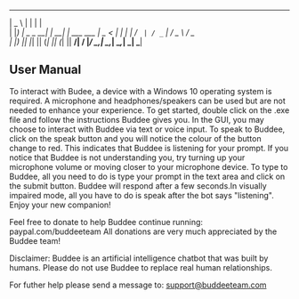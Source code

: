   ____              _      _             
 |  _ \            | |    | |            
 | |_) | _   _   __| |  __| |  ___   ___ 
 |  _ < | | | | / _` | / _` | / _ \ / _ \
 | |_) || |_| || (_| || (_| ||  __/|  __/
 |____/  \__,_| \__,_| \__,_| \___| \___|
                                         
User Manual
-----------
To interact with Budee, a device with a Windows 10 operating system is required.
A microphone and headphones/speakers can be used but are not needed to enhance your experience. 
To get started, double click on the .exe file and follow the instructions Buddee gives you.
In the GUI, you may choose to interact with Buddee via text or voice input. To speak to Buddee, click on the 
speak button and you will notice the colour of the button change to red. This indicates that Buddee is
listening for your prompt. If you notice that Buddee is not understanding you, try turning up your microphone 
volume or moving closer to your microphone device. To type to Buddee, all you need to do is type your prompt
in the text area and click on the submit button. Buddee will respond after a few seconds.In visually impaired
mode, all you have to do is speak after the bot says "listening". 
Enjoy your new companion! 

Feel free to donate to help Buddee continue running: paypal.com/buddeeteam
All donations are very much appreciated by the Buddee team! 

Disclaimer: Buddee is an artificial intelligence chatbot that was built by humans. Please do not use Buddee to
replace real human relationships.

For futher help please send a message to: support@buddeeteam.com
